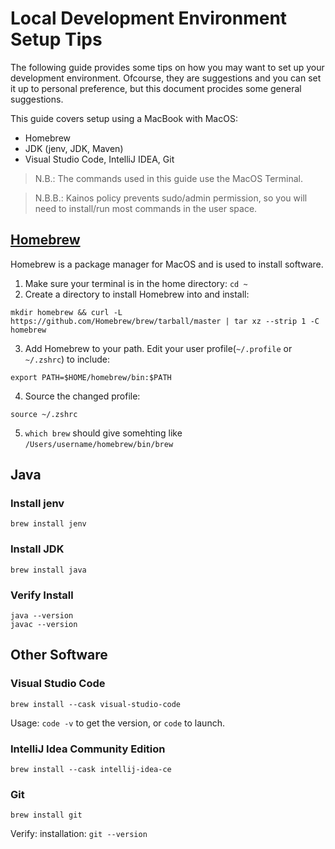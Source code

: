 # Local Development Environment Setup Tips

The following guide provides some tips on how you may want to set up your development environment. 
Ofcourse, they are suggestions and you can set it up to personal preference, but this document procides some general suggestions. 

This guide covers setup using a MacBook with MacOS:
* Homebrew
* JDK (jenv, JDK, Maven)
* Visual Studio Code, IntelliJ IDEA, Git

> N.B.: The commands used in this guide use the MacOS Terminal.

> N.B.B.: Kainos policy prevents sudo/admin permission, so you will need to install/run most commands in the user space.


## [Homebrew](https://brew.sh/)
Homebrew is a package manager for MacOS and is used to install software. 

1. Make sure your terminal is in the home directory: `cd ~`
2. Create a directory to install Homebrew into and install:
```
mkdir homebrew && curl -L https://github.com/Homebrew/brew/tarball/master | tar xz --strip 1 -C homebrew
```
3. Add Homebrew to your path. Edit your user profile(`~/.profile` or `~/.zshrc`) to include:
```
export PATH=$HOME/homebrew/bin:$PATH
```
4. Source the changed profile:
```
source ~/.zshrc
```
5. `which brew` should give somehting like `/Users/username/homebrew/bin/brew`

## Java
### Install jenv
```
brew install jenv
```

### Install JDK
```
brew install java
```

### Verify Install
```
java --version
javac --version
```

## Other Software
### Visual Studio Code
```
brew install --cask visual-studio-code
```

Usage: `code -v` to get the version, or `code` to launch.

### IntelliJ Idea Community Edition
```
brew install --cask intellij-idea-ce
```

### Git
```
brew install git
```
Verify: installation: `git --version`